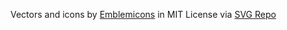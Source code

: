 Vectors and icons by [Emblemicons](https://github.com/emblemicons/emblemicons.github.io?ref=svgrepo.com)
in MIT License via [SVG Repo](https://www.svgrepo.com/)
